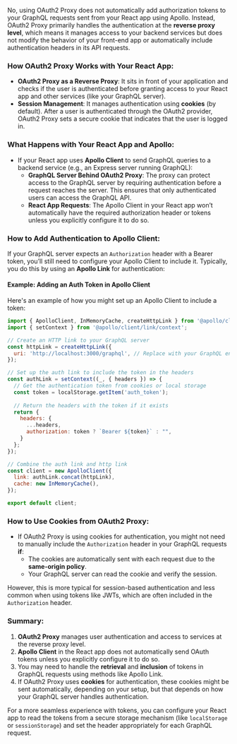 No, using OAuth2 Proxy does not automatically add authorization tokens to your GraphQL requests sent from your React app using Apollo. Instead, OAuth2 Proxy primarily handles the authentication at the **reverse proxy level**, which means it manages access to your backend services but does not modify the behavior of your front-end app or automatically include authentication headers in its API requests.

### How OAuth2 Proxy Works with Your React App:
- **OAuth2 Proxy as a Reverse Proxy**: It sits in front of your application and checks if the user is authenticated before granting access to your React app and other services (like your GraphQL server).
- **Session Management**: It manages authentication using **cookies** (by default). After a user is authenticated through the OAuth2 provider, OAuth2 Proxy sets a secure cookie that indicates that the user is logged in.

### What Happens with Your React App and Apollo:
- If your React app uses **Apollo Client** to send GraphQL queries to a backend service (e.g., an Express server running GraphQL):
  - **GraphQL Server Behind OAuth2 Proxy**: The proxy can protect access to the GraphQL server by requiring authentication before a request reaches the server. This ensures that only authenticated users can access the GraphQL API.
  - **React App Requests**: The Apollo Client in your React app won’t automatically have the required authorization header or tokens unless you explicitly configure it to do so.

### How to Add Authentication to Apollo Client:
If your GraphQL server expects an `Authorization` header with a Bearer token, you’ll still need to configure your Apollo Client to include it. Typically, you do this by using an **Apollo Link** for authentication:

#### Example: Adding an Auth Token in Apollo Client
Here's an example of how you might set up an Apollo Client to include a token:

```javascript
import { ApolloClient, InMemoryCache, createHttpLink } from '@apollo/client';
import { setContext } from '@apollo/client/link/context';

// Create an HTTP link to your GraphQL server
const httpLink = createHttpLink({
  uri: 'http://localhost:3000/graphql', // Replace with your GraphQL endpoint
});

// Set up the auth link to include the token in the headers
const authLink = setContext((_, { headers }) => {
  // Get the authentication token from cookies or local storage
  const token = localStorage.getItem('auth_token');
  
  // Return the headers with the token if it exists
  return {
    headers: {
      ...headers,
      authorization: token ? `Bearer ${token}` : "",
    }
  };
});

// Combine the auth link and http link
const client = new ApolloClient({
  link: authLink.concat(httpLink),
  cache: new InMemoryCache(),
});

export default client;
```

### How to Use Cookies from OAuth2 Proxy:
- If OAuth2 Proxy is using cookies for authentication, you might not need to manually include the `Authorization` header in your GraphQL requests **if**:
  - The cookies are automatically sent with each request due to the **same-origin policy**.
  - Your GraphQL server can read the cookie and verify the session.

However, this is more typical for session-based authentication and less common when using tokens like JWTs, which are often included in the `Authorization` header.

### Summary:
1. **OAuth2 Proxy** manages user authentication and access to services at the reverse proxy level.
2. **Apollo Client** in the React app does not automatically send OAuth tokens unless you explicitly configure it to do so.
3. You may need to handle the **retrieval** and **inclusion** of tokens in GraphQL requests using methods like Apollo Link.
4. If OAuth2 Proxy uses **cookies** for authentication, these cookies might be sent automatically, depending on your setup, but that depends on how your GraphQL server handles authentication.

For a more seamless experience with tokens, you can configure your React app to read the tokens from a secure storage mechanism (like `localStorage` or `sessionStorage`) and set the header appropriately for each GraphQL request.